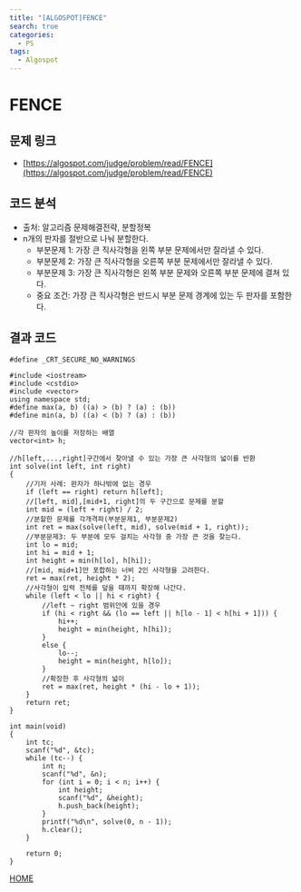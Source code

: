 ```yaml
---
title: "[ALGOSPOT]FENCE"
search: true
categories:
  - PS
tags:
  - Algospot
---
```


# FENCE

## 문제 링크
- [https://algospot.com/judge/problem/read/FENCE](https://algospot.com/judge/problem/read/FENCE)

## 코드 분석
- 출처: 알고리즘 문제해결전략, 분할정복
- n개의 판자를 절반으로 나눠 분할한다.
  - 부분문제 1: 가장 큰 직사각형을 왼쪽 부분 문제에서만 잘라낼 수 있다.
  - 부분문제 2: 가장 큰 직사각형을 오른쪽 부분 문제에서만 잘라낼 수 있다.
  - 부분문제 3: 가장 큰 직사각형은 왼쪽 부분 문제와 오른쪽 부분 문제에 결쳐 있다.
  - 중요 조건: 가장 큰 직사각형은 반드시 부분 문제 경계에 있는 두 판자를 포함한다.

## 결과 코드
```
#define _CRT_SECURE_NO_WARNINGS

#include <iostream>
#include <cstdio>
#include <vector>
using namespace std;
#define max(a, b) ((a) > (b) ? (a) : (b))
#define min(a, b) ((a) < (b) ? (a) : (b))

//각 판자의 높이를 저장하는 배열
vector<int> h;

//h[left,...,right]구간에서 찾아낼 수 있는 가장 큰 사각형의 넓이를 반환
int solve(int left, int right)
{
	//기저 사례: 판자가 하나밖에 없는 경우
	if (left == right) return h[left];
	//[left, mid],[mid+1, right]의 두 구간으로 문제를 분할
	int mid = (left + right) / 2;
	//분할한 문제를 각개격파(부분문제1, 부분문제2)
	int ret = max(solve(left, mid), solve(mid + 1, right));
	//부분문제3: 두 부분에 모두 걸치는 사각형 중 가장 큰 것을 찾는다.
	int lo = mid;
	int hi = mid + 1;
	int height = min(h[lo], h[hi]);
	//[mid, mid+1]만 포합하는 너비 2인 사각형을 고려한다.
	ret = max(ret, height * 2);
	//사각형이 입력 전체를 덮을 때까지 확장해 나간다.
	while (left < lo || hi < right) {
		//left ~ right 범위안에 있을 경우
		if (hi < right && (lo == left || h[lo - 1] < h[hi + 1])) {
			hi++;
			height = min(height, h[hi]);
		}
		else {
			lo--;
			height = min(height, h[lo]);
		}
		//확장한 후 사각형의 넓이
		ret = max(ret, height * (hi - lo + 1));
	}
	return ret;
}

int main(void)
{
	int tc;
	scanf("%d", &tc);
	while (tc--) {
		int n;
		scanf("%d", &n);
		for (int i = 0; i < n; i++) {
			int height;
			scanf("%d", &height);
			h.push_back(height);
		}
		printf("%d\n", solve(0, n - 1));
		h.clear();
	}

	return 0;
}
```

[HOME](https://codemcd.github.io/)
